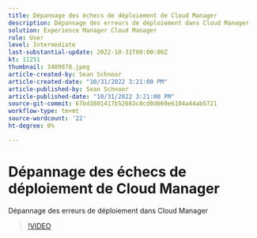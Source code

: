 ```yaml
---
title: Dépannage des échecs de déploiement de Cloud Manager
description: Dépannage des erreurs de déploiement dans Cloud Manager
solution: Experience Manager Cloud Manager
role: User
level: Intermediate
last-substantial-update: 2022-10-31T00:00:00Z
kt: 11251
thumbnail: 3409878.jpeg
article-created-by: Sean Schnoor
article-created-date: "10/31/2022 3:21:00 PM"
article-published-by: Sean Schnoor
article-published-date: "10/31/2022 3:21:00 PM"
source-git-commit: 67bd3801417b52683c0cd0d669e6104a44ab5721
workflow-type: tm+mt
source-wordcount: '22'
ht-degree: 0%

---
```



# Dépannage des échecs de déploiement de Cloud Manager

Dépannage des erreurs de déploiement dans Cloud Manager

>[!VIDEO](https://video.tv.adobe.com/v/3409878/?quality=12&learn=on)
